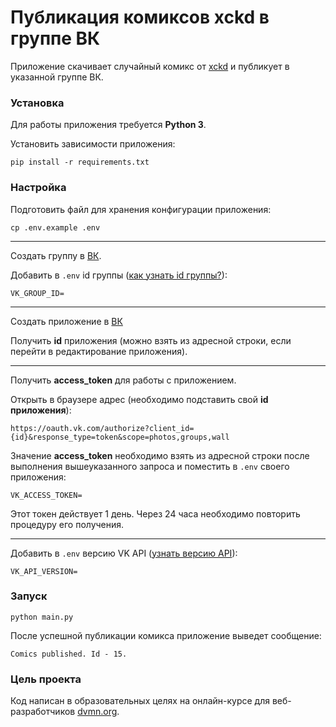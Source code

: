 # Публикация комиксов xckd в группе ВК

Приложение скачивает случайный комикс от [xckd](https://xkcd.com/) и публикует в указанной группе ВК. 

### Установка

Для работы приложения требуется **Python 3**.

Установить зависимости приложения:
```
pip install -r requirements.txt
```

### Настройка

Подготовить файл для хранения конфигурации приложения:
```
cp .env.example .env
```

---
Создать группу в [ВК](https://vk.com/groups?tab=admin).

Добавить в `.env` id группы ([как узнать id группы?](http://regvk.com/id/)):
```
VK_GROUP_ID=
```

---

Создать приложение в [ВК](https://vk.com/editapp?act=create)

Получить **id** приложения (можно взять из адресной строки, если перейти в редактирование приложения). 

---

Получить **access_token** для работы с приложением.

Открыть в браузере адрес (необходимо подставить свой **id приложения**):

```
https://oauth.vk.com/authorize?client_id={id}&response_type=token&scope=photos,groups,wall
```

Значение **access_token** необходимо взять из адресной строки после выполнения вышеуказанного запроса и поместить в `.env` своего приложения:
```
VK_ACCESS_TOKEN=
```
Этот токен действует 1 день. Через 24 часа необходимо повторить процедуру его получения.

---

Добавить в `.env` версию VK API ([узнать версию API](https://vk.com/dev/versions)):
```
VK_API_VERSION=
```




### Запуск

```
python main.py
```

После успешной публикации комикса приложение выведет сообщение:
```
Comics published. Id - 15.
```

### Цель проекта

Код написан в образовательных целях на онлайн-курсе для веб-разработчиков [dvmn.org](https://dvmn.org/).